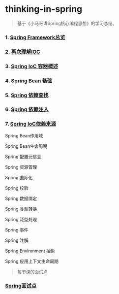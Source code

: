 # thinking-in-spring

> 基于《小马哥讲Spring核心编程思想》的学习总结。

### 1. [Spring Framework总览](springFramework.md)

### 2. [再次理解IOC](understandAgainIoc.md)

### 3. [Spring IoC 容器概述](SpringIOCIntroduction.md)

### 4. [Spring Bean 基础](springBeanBase.md)

### 5. [Spring 依赖查找](dependencyLookup.md)

### 6. [Spring 依赖注入](dependencyInjection.md)

### 7. [Spring IoC依赖来源](dependencyInjectionSource.md)

Spring Bean作用域

Spring Bean生命周期

Spring 配置元信息

Spring 资源管理

Spring 国际化

Spring 校验

Spring 数据绑定

Spring 类型转换

Spring 泛型处理

Spring 事件

Spring 注解

Spring Environment 抽象

Spring 应用上下文生命周期


> 每节课的面试点

### [Spring面试点](SpringInterview.md)
